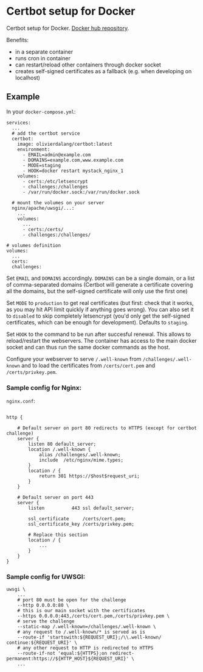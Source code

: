 # Certbot setup for Docker

Certbot setup for Docker. [Docker hub repository](https://hub.docker.com/r/olivierdalang/certbot/).

Benefits:
- in a separate container
- runs cron in container
- can restart/reload other containers through docker socket
- creates self-signed certificates as a fallback (e.g. when developing on localhost)

## Example

In your `docker-compose.yml`:

```
services:
  ...
  # add the certbot service
  certbot:
    image: olivierdalang/certbot:latest
    environment:
      - EMAIL=admin@example.com
      - DOMAINS=example.com,www.example.com
      - MODE=staging
      - HOOK=docker restart mystack_nginx_1
    volumes:
      - certs:/etc/letsencrypt
      - challenges:/challenges
      - /var/run/docker.sock:/var/run/docker.sock

  # mount the volumes on your server
  nginx/apache/uwsgi/...:
    ...
    volumes:
      ...
      - certs:/certs/
      - challenges:/challenges/

# volumes definition
volumes:
  ...
  certs:
  challenges:
```

Set `EMAIL` and `DOMAINS` accordingly. `DOMAINS` can be a single domain, or a list of comma-separated domains (Certbot will generate a certificate covering all the domains, but the self-signed certificate will only use the first one)

Set `MODE` to `production` to get real certificates (but first: check that it works, as you may hit API limit quickly if anything goes wrong). You can also set it to `disabled` to skip completely letsencrypt (you'd only get the self-signed certificates, which can be enough for development). Defaults to `staging`.

Set `HOOK` to the command to be run after succesful renewal. This allows to reload/restart the webservers.
The container has access to the main docker socket and can thus run the same docker commands as the host.

Configure your webserver to serve `/.well-known` from `/challenges/.well-known` and to load the certificates from `/certs/cert.pem` and `/certs/privkey.pem`.

### Sample config for Nginx:

`nginx.conf`:
```

http {

    # Default server on port 80 redirects to HTTPS (except for certbot challenge)
    server {
        listen 80 default_server;
        location /.well-known {
            alias /challenges/.well-known;
            include  /etc/nginx/mime.types;
        }
        location / {
            return 301 https://$host$request_uri;
        }
    }

    # Default server on port 443
    server {
        listen          443 ssl default_server;

        ssl_certificate     /certs/cert.pem;
        ssl_certificate_key /certs/privkey.pem;

        # Replace this section
        location / {
            ...
        }
    }
}
```

### Sample config for UWSGI:

```
uwsgi \
    ...
    # port 80 must be open for the challenge
    --http 0.0.0.0:80 \
    # this is our main socket with the certificates
    --https 0.0.0.0:443,/certs/cert.pem,/certs/privkey.pem \
    # serve the challenge
    --static-map /.well-known=/challenges/.well-known \
    # any request to /.well-known/* is served as is
    --route-if 'startswith:${REQUEST_URI};/\\.well-known/ continue:${REQUEST_URI}' \
    # any other request to HTTP is redirected to HTTPS
    --route-if-not 'equal:${HTTPS};on redirect-permanent:https://${HTTP_HOST}${REQUEST_URI}' \
    ...
```
